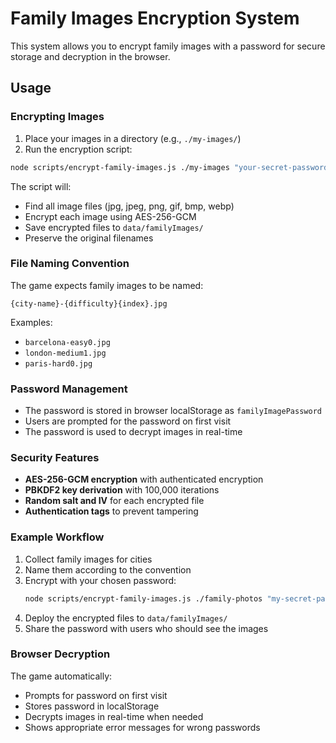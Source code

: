 # Family Images Encryption System

This system allows you to encrypt family images with a password for secure storage and decryption in the browser.

## Usage

### Encrypting Images

1. Place your images in a directory (e.g., `./my-images/`)
2. Run the encryption script:

```bash
node scripts/encrypt-family-images.js ./my-images "your-secret-password"
```

The script will:
- Find all image files (jpg, jpeg, png, gif, bmp, webp)
- Encrypt each image using AES-256-GCM
- Save encrypted files to `data/familyImages/`
- Preserve the original filenames

### File Naming Convention

The game expects family images to be named:
```
{city-name}-{difficulty}{index}.jpg
```

Examples:
- `barcelona-easy0.jpg`
- `london-medium1.jpg`
- `paris-hard0.jpg`

### Password Management

- The password is stored in browser localStorage as `familyImagePassword`
- Users are prompted for the password on first visit
- The password is used to decrypt images in real-time

### Security Features

- **AES-256-GCM encryption** with authenticated encryption
- **PBKDF2 key derivation** with 100,000 iterations
- **Random salt and IV** for each encrypted file
- **Authentication tags** to prevent tampering

### Example Workflow

1. Collect family images for cities
2. Name them according to the convention
3. Encrypt with your chosen password:
   ```bash
   node scripts/encrypt-family-images.js ./family-photos "my-secret-password"
   ```
4. Deploy the encrypted files to `data/familyImages/`
5. Share the password with users who should see the images

### Browser Decryption

The game automatically:
- Prompts for password on first visit
- Stores password in localStorage
- Decrypts images in real-time when needed
- Shows appropriate error messages for wrong passwords
